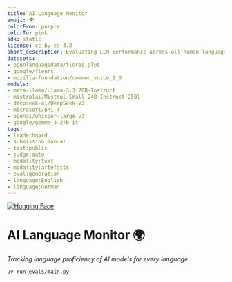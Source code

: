 ```yaml
---
title: AI Language Monitor
emoji: 🌍
colorFrom: purple
colorTo: pink
sdk: static
license: cc-by-sa-4.0
short_description: Evaluating LLM performance across all human languages.
datasets:
- openlanguagedata/flores_plus
- google/fleurs
- mozilla-foundation/common_voice_1_0
models:
- meta-llama/Llama-3.3-70B-Instruct
- mistralai/Mistral-Small-24B-Instruct-2501
- deepseek-ai/DeepSeek-V3
- microsoft/phi-4
- openai/whisper-large-v3
- google/gemma-3-27b-it
tags:
- leaderboard
- submission:manual
- test:public
- judge:auto
- modality:text
- modality:artefacts
- eval:generation
- language:English
- language:German
---
```


<!--
Check out the configuration reference at https://huggingface.co/docs/hub/spaces-config-reference 
For tag meaning, see https://huggingface.co/spaces/leaderboards/LeaderboardsExplorer
-->


[![Hugging Face](https://img.shields.io/badge/🤗%20Hugging%20Face-Space-purple)](https://huggingface.co/spaces/datenlabor-bmz/ai-language-monitor)

# AI Language Monitor 🌍

_Tracking language proficiency of AI models for every language_

```bash
uv run evals/main.py
```
